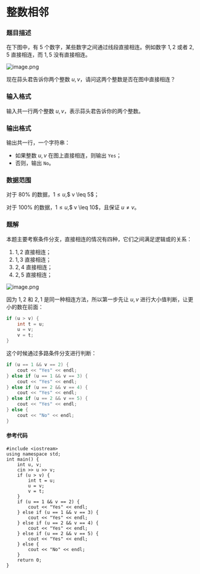 # 整数相邻

### 题目描述
在下图中，有 $5$ 个数字，某些数字之间通过线段直接相连。例如数字 $1,2$ 或者 $2,5$ 直接相连，而 $1, 5$ 没有直接相连。

![image.png](https://res.jisuanke.com/img/upload/b951d514e08af750b0f014fc4819364e2ab0ee77.png)

现在蒜头君告诉你两个整数 $u, v$，请问这两个整数是否在图中直接相连？

### 输入格式

输入共一行两个整数 $u,v$，表示蒜头君告诉你的两个整数。

### 输出格式

输出共一行，一个字符串：

*   如果整数 $u,v$ 在图上直接相连，则输出 `Yes`；
*   否则，输出 `No`。

### 数据范围

对于 $80\%$ 的数据，$1\leq u$,$ v \leq 5$；

对于 $100\%$ 的数据，$1\leq u$,$ v \leq 10$，且保证 $u\neq v$。

<div style="page-break-after: always"></div>

### 题解
本题主要考察条件分支，直接相连的情况有四种，它们之间满足逻辑或的关系：

1.  $1, 2$ 直接相连；
2.  $1, 3$ 直接相连；
3.  $2, 4$ 直接相连；
4.  $2, 5$ 直接相连；

![image.png](https://res.jisuanke.com/img/upload/32433652ca1137145e875b853ba77c74a7a9f3db.png)

因为 $1,2$ 和 $2, 1$ 是同一种相连方法，所以第一步先让 $u, v$ 进行大小值判断，让更小的数在前面：

```cpp
if (u > v) {
    int t = u;
    u = v;
    v = t;
}
```

这个时候通过多路条件分支进行判断：

```cpp
if (u == 1 && v == 2) {
    cout << "Yes" << endl;
} else if (u == 1 && v == 3) {
    cout << "Yes" << endl;
} else if (u == 2 && v == 4) {
    cout << "Yes" << endl;
} else if (u == 2 && v == 5) {
    cout << "Yes" << endl;
} else {
    cout << "No" << endl;
}
```


#### 参考代码

```c++{.line-numbers}
#include <iostream>
using namespace std;
int main() {
    int u, v;
    cin >> u >> v;
    if (u > v) {
        int t = u;
        u = v;
        v = t;
    }
    if (u == 1 && v == 2) {
        cout << "Yes" << endl;
    } else if (u == 1 && v == 3) {
        cout << "Yes" << endl;
    } else if (u == 2 && v == 4) {
        cout << "Yes" << endl;
    } else if (u == 2 && v == 5) {
        cout << "Yes" << endl;
    } else {
        cout << "No" << endl;
    }
    return 0;
}
```

<div style="page-break-after: always"></div>
